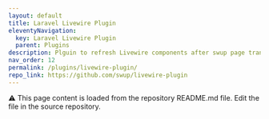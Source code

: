 ```yaml
---
layout: default
title: Laravel Livewire Plugin
eleventyNavigation:
  key: Laravel Livewire Plugin
  parent: Plugins
description: Plguin to refresh Livewire components after swup page transition
nav_order: 12
permalink: /plugins/livewire-plugin/
repo_link: https://github.com/swup/livewire-plugin
---
```


⚠️ This page content is loaded from the repository README.md file. Edit the file in the source repository.
